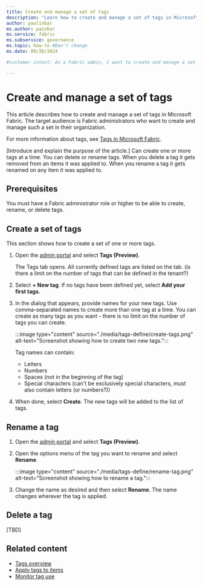 ```yaml
---
title: Create and manage a set of tags
description: "Learn how to create and manage a set of tags in Microsoft Fabric."
author: paulinbar
ms.author: painbar
ms.service: fabric
ms.subservice: governance
ms.topic: how-to #Don't change
ms.date: 09/Z6/2024

#customer intent: As a Fabric admin, I want to create and manage a set of tags so that data creators and data consumers can use them to better manage and find data.

---
```


# Create and manage a set of tags

This article describes how to create and manage a set of tags in Microsoft Fabric. The target audience is Fabric administrators who want to create and manage such a set in their organization.

For more information about tags, see [Tags in Microsoft Fabric](./tags-overview.md).

[Introduce and explain the purpose of the article.]
Can create one or more tags at a time.
You can delete or rename tags.
When you delete a tag it gets removed from an items it was applied to.
When you rename a tag it gets renamed on any item it was applied to.


## Prerequisites

You must have a Fabric administrator role or higher to be able to create, rename, or delete tags.

## Create a set of tags

This section shows how to create a set of one or more tags.

1. Open the [admin portal](../admin/admin-center.md#how-to-get-to-the-admin-portal) and select **Tags (Preview)**.

    The Tags tab opens. All currently defined tags are listed on the tab. (is there a limit on the number of tags that can be defined in the tenant?)

1. Select **+ New tag**. If no tags have been defined yet, select **Add your first tags**.

1. In the dialog that appears, provide names for your new tags. Use comma-separated names to create more than one tag at a time. You can create as many tags as you want - there is no limit on the number of tags you can create.

    :::image type="content" source="./media/tags-define/create-tags.png" alt-text="Screenshot showing how to create two new tags.":::

    Tag names can contain:
    * Letters
    * Numbers
    * Spaces (not in the beginning of the tag)
    * Special characters (can't be exclusively special characters, must also contain letters (or numbers?))

1. When done, select **Create**. The new tags will be added to the list of tags.

## Rename a tag

1. Open the [admin portal](../admin/admin-center.md#how-to-get-to-the-admin-portal) and select **Tags (Preview)**.

1. Open the options menu of the tag you want to rename and select **Rename**.

    :::image type="content" source="./media/tags-define/rename-tag.png" alt-text="Screenshot showing how to rename a tag.":::

1. Change the name as desired and then select **Rename**. The name changes wherever the tag is applied. 

## Delete a tag

[TBD]

## Related content

* [Tags overview](tags-overview.md)
* [Apply tags to items](tags-apply.md)
* [Monitor tag use](tags-monitor.md)